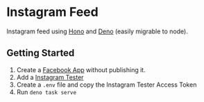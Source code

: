 # Instagram Feed

Instagram feed using [Hono](https://hono.dev) and [Deno](https://deno.com) (easily migrable to node).

## Getting Started

1. Create a [Facebook App](https://developers.facebook.com/docs/development/create-an-app/other-app-types/instagram-apis) without publishing it.
2. Add a
   [Instagram Tester](https://developers.facebook.com/docs/instagram-basic-display-api/overview#instagram-testers)
3. Create a `.env` file and copy the Instagram Tester Access Token
4. Run `deno task serve`
